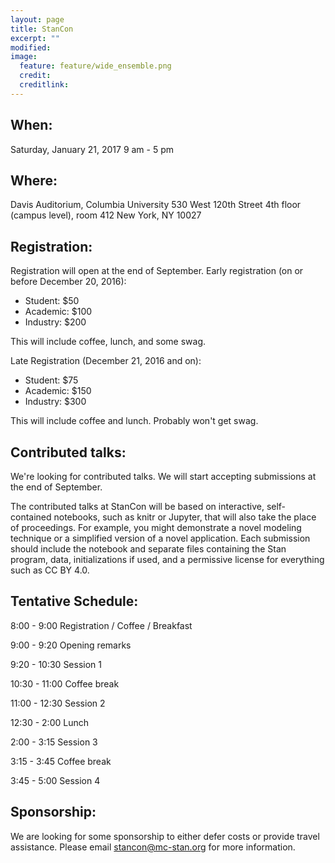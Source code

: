```yaml
---
layout: page
title: StanCon
excerpt: ""
modified:
image:
  feature: feature/wide_ensemble.png
  credit:
  creditlink:
---
```



## When:

Saturday, January 21, 2017
9 am - 5 pm

## Where:

Davis Auditorium, Columbia University
530 West 120th Street
4th floor (campus level), room 412
New York, NY 10027

## Registration:

Registration will open at the end of September.
Early registration (on or before December 20, 2016):

- Student: $50
- Academic: $100
- Industry: $200

This will include coffee, lunch, and some swag.

Late Registration (December 21, 2016 and on):

- Student: $75
- Academic: $150
- Industry: $300

This will include coffee and lunch. Probably won't get swag.

## Contributed talks:

We're looking for contributed talks. We will start accepting submissions at the end of September.

The contributed talks at StanCon will be based on interactive, self-contained notebooks, such as knitr or Jupyter, that will also take the place of proceedings.  For example, you might demonstrate a novel modeling technique or a simplified version of a novel application. Each submission should include the notebook and separate files containing the Stan program, data, initializations if used, and a permissive license for everything such as CC BY 4.0.

## Tentative Schedule:

8:00 - 9:00 Registration / Coffee / Breakfast

9:00 - 9:20 Opening remarks

9:20 - 10:30 Session 1

10:30 - 11:00 Coffee break

11:00 - 12:30 Session 2

12:30 - 2:00 Lunch

2:00 - 3:15 Session 3

3:15 - 3:45 Coffee break

3:45 - 5:00 Session 4

## Sponsorship:

We are looking for some sponsorship to either defer costs or provide travel assistance. Please email stancon@mc-stan.org for more information.


